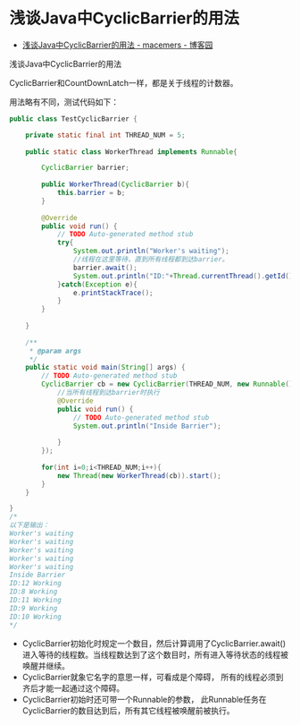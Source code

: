 
# 浅谈Java中CyclicBarrier的用法

* [浅谈Java中CyclicBarrier的用法 - macemers - 博客园 ](http://www.cnblogs.com/techyc/archive/2013/03/13/2957059.html)


浅谈Java中CyclicBarrier的用法

CyclicBarrier和CountDownLatch一样，都是关于线程的计数器。

用法略有不同，测试代码如下：

```java
public class TestCyclicBarrier {

    private static final int THREAD_NUM = 5;
    
    public static class WorkerThread implements Runnable{

        CyclicBarrier barrier;
        
        public WorkerThread(CyclicBarrier b){
            this.barrier = b;
        }
        
        @Override
        public void run() {
            // TODO Auto-generated method stub
            try{
                System.out.println("Worker's waiting");
                //线程在这里等待，直到所有线程都到达barrier。
                barrier.await();
                System.out.println("ID:"+Thread.currentThread().getId()+" Working");
            }catch(Exception e){
                e.printStackTrace();
            }
        }
        
    }
    
    /**
     * @param args
     */
    public static void main(String[] args) {
        // TODO Auto-generated method stub
        CyclicBarrier cb = new CyclicBarrier(THREAD_NUM, new Runnable() {
            //当所有线程到达barrier时执行
            @Override
            public void run() {
                // TODO Auto-generated method stub
                System.out.println("Inside Barrier");
                
            }
        });
        
        for(int i=0;i<THREAD_NUM;i++){
            new Thread(new WorkerThread(cb)).start();
        }
    }

}
/*
以下是输出：
Worker's waiting
Worker's waiting
Worker's waiting
Worker's waiting
Worker's waiting
Inside Barrier
ID:12 Working
ID:8 Working
ID:11 Working
ID:9 Working
ID:10 Working
*/
```

* CyclicBarrier初始化时规定一个数目，然后计算调用了CyclicBarrier.await()进入等待的线程数。当线程数达到了这个数目时，所有进入等待状态的线程被唤醒并继续。 
* CyclicBarrier就象它名字的意思一样，可看成是个障碍， 所有的线程必须到齐后才能一起通过这个障碍。 
* CyclicBarrier初始时还可带一个Runnable的参数， 此Runnable任务在CyclicBarrier的数目达到后，所有其它线程被唤醒前被执行。